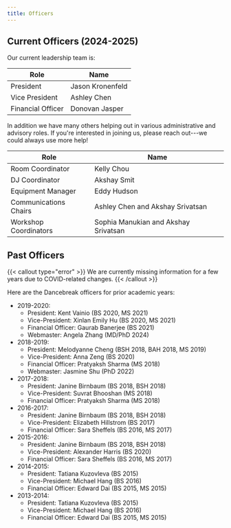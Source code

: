 ```yaml
---
title: Officers
---
```


## Current Officers (2024-2025)

Our current leadership team is:

| Role              | Name             |
|-------------------|------------------|
| President         | Jason Kronenfeld |
| Vice President    | Ashley Chen      |
| Financial Officer | Donovan Jasper   |

In addition we have many others helping out in various administrative and
advisory roles.  If you're interested in joining us, please reach out---we
could always use more help!

| Role                  | Name                                 |
|-----------------------|--------------------------------------|
| Room Coordinator      | Kelly Chou                           |
| DJ Coordinator        | Akshay Smit                          |
| Equipment Manager     | Eddy Hudson                          |
| Communications Chairs | Ashley Chen and Akshay Srivatsan     |
| Workshop Coordinators | Sophia Manukian and Akshay Srivatsan |


## Past Officers

{{< callout type="error" >}}
We are currently missing information for a few years due to COVID-related
changes.
{{< /callout >}}

Here are the Dancebreak officers for prior academic years:
 

* 2019-2020:
  * President: Kent Vainio (BS 2020, MS 2021)
  * Vice-President: Xinlan Emily Hu (BS 2020, MS 2021)
  * Financial Officer: Gaurab Banerjee (BS 2021)
  * Webmaster: Angela Zhang (MD/PhD 2024)
* 2018-2019:
  * President: Melodyanne Cheng (BSH 2018, BAH 2018, MS 2019)
  * Vice-President: Anna Zeng (BS 2020)
  * Financial Officer: Pratyaksh Sharma (MS 2018)
  * Webmaster: Jasmine Shu (PhD 2022)
* 2017-2018:
  * President: Janine Birnbaum (BS 2018, BSH 2018)
  * Vice-President: Suvrat Bhooshan (MS 2018)
  * Financial Officer: Pratyaksh Sharma (MS 2018)
* 2016-2017:
  * President: Janine Birnbaum (BS 2018, BSH 2018)
  * Vice-President: Elizabeth Hillstrom (BS 2017)
  * Financial Officer: Sara Sheffels (BS 2016, MS 2017)
* 2015-2016:
  * President: Janine Birnbaum (BS 2018, BSH 2018)
  * Vice-President: Alexander Harris (BS 2020)
  * Financial Officer: Sara Sheffels (BS 2016, MS 2017)
* 2014-2015:
  * President: Tatiana Kuzovleva (BS 2015)
  * Vice-President: Michael Hang (BS 2016)
  * Financial Officer: Edward Dai (BS 2015, MS 2015)
* 2013-2014:
  * President: Tatiana Kuzovleva (BS 2015)
  * Vice-President: Michael Hang (BS 2016)
  * Financial Officer: Edward Dai (BS 2015, MS 2015)
